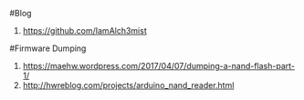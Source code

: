 

#Blog

1. https://github.com/IamAlch3mist

#Firmware Dumping

1. https://maehw.wordpress.com/2017/04/07/dumping-a-nand-flash-part-1/
2. http://hwreblog.com/projects/arduino_nand_reader.html

